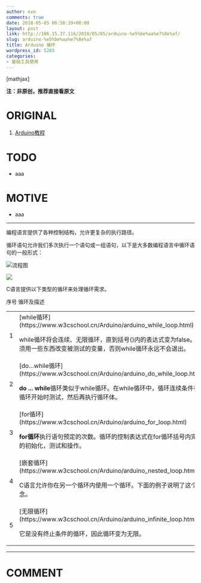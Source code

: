 ```yaml
---
author: evo
comments: true
date: 2018-05-05 06:58:39+00:00
layout: post
link: http://106.15.37.116/2018/05/05/arduino-%e5%be%aa%e7%8e%af/
slug: arduino-%e5%be%aa%e7%8e%af
title: Arduino 循环
wordpress_id: 5283
categories:
- 基础工具使用
---
```


<!-- more -->

[mathjax]

**注：非原创，推荐直接看原文**


# ORIGINAL





 	
  1. [Arduino教程](https://www.w3cschool.cn/arduino/)




# TODO





 	
  * aaa




# MOTIVE





 	
  * aaa





* * *



编程语言提供了各种控制结构，允许更复杂的执行路径。

循环语句允许我们多次执行一个语句或一组语句，以下是大多数编程语言中循环语句的一般形式：


![流程图](https://img.w3cschool.cn/attachments/tuploads/arduino/loop_architecture.jpg)


![](http://106.15.37.116/wp-content/uploads/2018/05/img_5aed561d64497.png)






C语言提供以下类型的循环来处理循环需求。
<table class="table table-bordered         " >
<tbody >
<tr >
序号
循环及描述
</tr>
<tr >

<td >1
</td>

<td >[while循环](https://www.w3cschool.cn/Arduino/arduino_while_loop.html)

while循环将会连续、无限循环，直到括号()内的表达式变为false。必须用一些东西改变被测试的变量，否则while循环永远不会退出。
</td>
</tr>
<tr >

<td >2
</td>

<td >[do…while循环](https://www.w3cschool.cn/Arduino/arduino_do_while_loop.html)

**do ... while**循环类似于while循环。在while循环中，循环连续条件在循环开始时测试，然后再执行循环体。
</td>
</tr>
<tr >

<td >3
</td>

<td >[for循环](https://www.w3cschool.cn/Arduino/arduino_for_loop.html)

**for循环**执行语句预定的次数。循环的控制表达式在for循环括号内完全的初始化，测试和操作。
</td>
</tr>
<tr >

<td >4
</td>

<td >[嵌套循环](https://www.w3cschool.cn/Arduino/arduino_nested_loop.html)

C语言允许你在另一个循环内使用一个循环。下面的例子说明了这个概念。
</td>
</tr>
<tr >

<td >5
</td>

<td >[无限循环](https://www.w3cschool.cn/Arduino/arduino_infinite_loop.html)

它是没有终止条件的循环，因此循环变为无限。
</td>
</tr>
</tbody>
</table>






















* * *





# COMMENT



